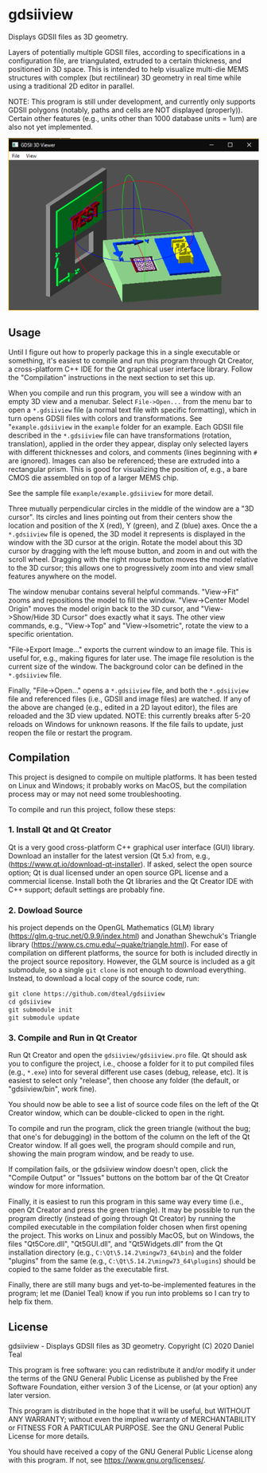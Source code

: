 # gdsiiview

Displays GDSII files as 3D geometry.

Layers of potentially multiple GDSII files, according to specifications in a configuration file, are triangulated, extruded to a certain thickness, and positioned in 3D space. This is intended to help visualize multi-die MEMS structures with complex (but rectilinear) 3D geometry in real time while using a traditional 2D editor in parallel.

NOTE: This program is still under development, and currently only supports GDSII polygons (notably, paths and cells are NOT displayed (properly)). Certain other features (e.g., units other than 1000 database units = 1um) are also not yet implemented.

![screenshot](example/example_screenshot.png?raw=true "Example Screenshot")

## Usage

Until I figure out how to properly package this in a single executable or something, it's easiest to compile and run this program through Qt Creator, a cross-platform C++ IDE for the Qt graphical user interface library. Follow the "Compilation" instructions in the next section to set this up.

When you compile and run this program, you will see a window with an empty 3D view and a menubar. Select `File->Open...` from the menu bar to open a `*.gdsiiview` file (a normal text file with specific formatting), which in turn opens GDSII files with colors and transformations. See "`example.gdsiiview` in the `example` folder for an example. Each GDSII file described in the `*.gdsiiview` file can have transformations (rotation, translation), applied in the order they appear, display only selected layers with different thicknesses and colors, and comments (lines beginning with `#` are ignored). Images can also be referenced; these are extruded into a rectangular prism. This is good for visualizing the position of, e.g., a bare CMOS die assembled on top of a larger MEMS chip.

See the sample file `example/example.gdsiiview` for more detail.

Three mutually perpendicular circles in the middle of the window are a "3D cursor". Its circles and lines pointing out from their centers show the location and position of the X (red), Y (green), and Z (blue) axes. Once the a `*.gdsiiview` file is opened, the 3D model it represents is displayed in the window with the 3D cursor at the origin. Rotate the model about this 3D cursor by dragging with the left mouse button, and zoom in and out with the scroll wheel. Dragging with the right mouse button moves the model relative to the 3D cursor; this allows one to progressively zoom into and view small features anywhere on the model.

The window menubar contains several helpful commands. "View->Fit" zooms and repositions the model to fill the window. "View->Center Model Origin" moves the model origin back to the 3D cursor, and "View->Show/Hide 3D Cursor" does exactly what it says. The other view commands, e.g., "View->Top" and "View->Isometric", rotate the view to a specific orientation.

"File->Export Image..." exports the current window to an image file. This is useful for, e.g., making figures for later use. The image file resolution is the current size of the window. The background color can be defined in the `*.gdsiiview` file.

Finally, "File->Open..." opens a `*.gdsiiview` file, and both the `*.gdsiiview` file and referenced files (i.e., GDSII and image files) are watched. If any of the above are changed (e.g., edited in a 2D layout editor), the files are reloaded and the 3D view updated. NOTE: this currently breaks after 5-20 reloads on Windows for unknown reasons. If the file fails to update, just reopen the file or restart the program.

## Compilation

This project is designed to compile on multiple platforms. It has been tested on Linux and Windows; it probably works on MacOS, but the compilation process may or may not need some troubleshooting.

To compile and run this project, follow these steps:

### 1. Install Qt and Qt Creator

Qt is a very good cross-platform C++ graphical user interface (GUI) library. Download an installer for the latest version (Qt 5.x) from, e.g., (https://www.qt.io/download-qt-installer). If asked, select the open source option; Qt is dual licensed under an open source GPL license and a commercial license. Install both the Qt libraries and the Qt Creator IDE with C++ support; default settings are probably fine.

### 2. Dowload Source

his project depends on the OpenGL Mathematics (GLM) library (https://glm.g-truc.net/0.9.9/index.html) and Jonathan Shewchuk's Triangle library (https://www.cs.cmu.edu/~quake/triangle.html). For ease of compilation on different platforms, the source for both is included directly in the project source repository. However, the GLM source is included as a git submodule, so a single `git clone` is not enough to download everything. Instead, to download a local copy of the source code, run:

```
git clone https://github.com/dteal/gdsiiview
cd gdsiiview
git submodule init
git submodule update
```

### 3. Compile and Run in Qt Creator

Run Qt Creator and open the `gdsiiview/gdsiiview.pro` file. Qt should ask you to configure the project, i.e., choose a folder for it to put compiled files (e.g., `*.exe`) into for several different use cases (debug, release, etc). It is easiest to select only "release", then choose any folder (the default, or "gdsiiview/bin", work fine).

You should now be able to see a list of source code files on the left of the Qt Creator window, which can be double-clicked to open in the right.

To compile and run the program, click the green triangle (without the bug; that one's for debugging) in the bottom of the column on the left of the Qt Creator window. If all goes well, the program should compile and run, showing the main program window, and be ready to use.

If compilation fails, or the gdsiiview window doesn't open, click the "Compile Output" or "Issues" buttons on the bottom bar of the Qt Creator window for more information.

Finally, it is easiest to run this program in this same way every time (i.e., open Qt Creator and press the green triangle). It may be possible to run the program directly (instead of going through Qt Creator) by running the compiled executable in the compilation folder chosen when first opening the project. This works on Linux and possibly MacOS, but on Windows, the files "Qt5Core.dll", "Qt5GUI.dll", and "Qt5Widgets.dll" from the Qt installation directory (e.g., `C:\Qt\5.14.2\mingw73_64\bin`) and the folder "plugins" from the same (e.g., `C:\Qt\5.14.2\mingw73_64\plugins`) should be copied to the same folder as the executable first.

Finally, there are still many bugs and yet-to-be-implemented features in the program; let me (Daniel Teal) know if you run into problems so I can try to help fix them.

## License

gdsiiview - Displays GDSII files as 3D geometry.
Copyright (C) 2020 Daniel Teal

This program is free software: you can redistribute it and/or modify
it under the terms of the GNU General Public License as published by
the Free Software Foundation, either version 3 of the License, or
(at your option) any later version.

This program is distributed in the hope that it will be useful,
but WITHOUT ANY WARRANTY; without even the implied warranty of
MERCHANTABILITY or FITNESS FOR A PARTICULAR PURPOSE.  See the
GNU General Public License for more details.

You should have received a copy of the GNU General Public License
along with this program.  If not, see <https://www.gnu.org/licenses/>.
